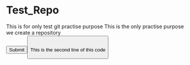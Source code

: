 # Test_Repo
This is for only test git practise purpose
This is the only practise purpose we create a repository
<br/>
<button>Submit<button/>
<br/>
<p>This is the second line of this code</p>
